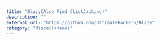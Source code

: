 ```yaml
---
title: "Blazy(Also Find ClickJacking)"
description: ""
external_url: "https://github.com/UltimateHackers/Blazy"
category: "Miscellaneous"
---
```

